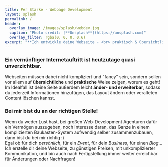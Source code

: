 ```yaml
---
title: Per Starke - Webpage Development
layout: splash
permalink: /
header:
  overlay_image: /images/splash/webdev.jpg
  caption: "Photo credit: [**Unsplash**](https://unsplash.com)"
  overlay_filter: rgba(0, 0, 0, 0.6)
excerpt: "**Ich entwickle deine Webseite - <br> praktisch & übersichtlich**"
---
```


### Ein vernünftiger Internetauftritt ist heutzutage quasi unverzichtbar.  

Webseiten müssen dabei nicht kompliziert und "fancy" sein, sondern sollen vor allem auf **übersichtliche** 
und **praktische** Weise zeigen, worum es geht!  
Im Idealfall ist deine Seite außerdem leicht **änder- und erweiterbar**, sodass du jederzeit Informationen 
hinzufügen, das Layout ändern oder veralteten Content löschen kannst.  

### Bei mir bist du an der richtigen Stelle!
Wenn du weder Lust hast, bei großen Web-Development Agenturen dafür ein Vermögen auszugeben, 
noch Interesse daran, das Ganze in einem komplizierten Baukasten-System aufwendig selber zusammenzubauen,
dann bist du bei mir richtig :)  
Egal ob für dich *persönlich*, für ein *Event*, für dein *Business*, für einen *Blog*...   
Ich erstelle dir deine Webseite, zu günstigen Preisen, mit unkomplizierter Kommunikation, und bin auch nach
Fertigstellung immer weiter erreichbar für Änderungen oder Nachfragen! 



